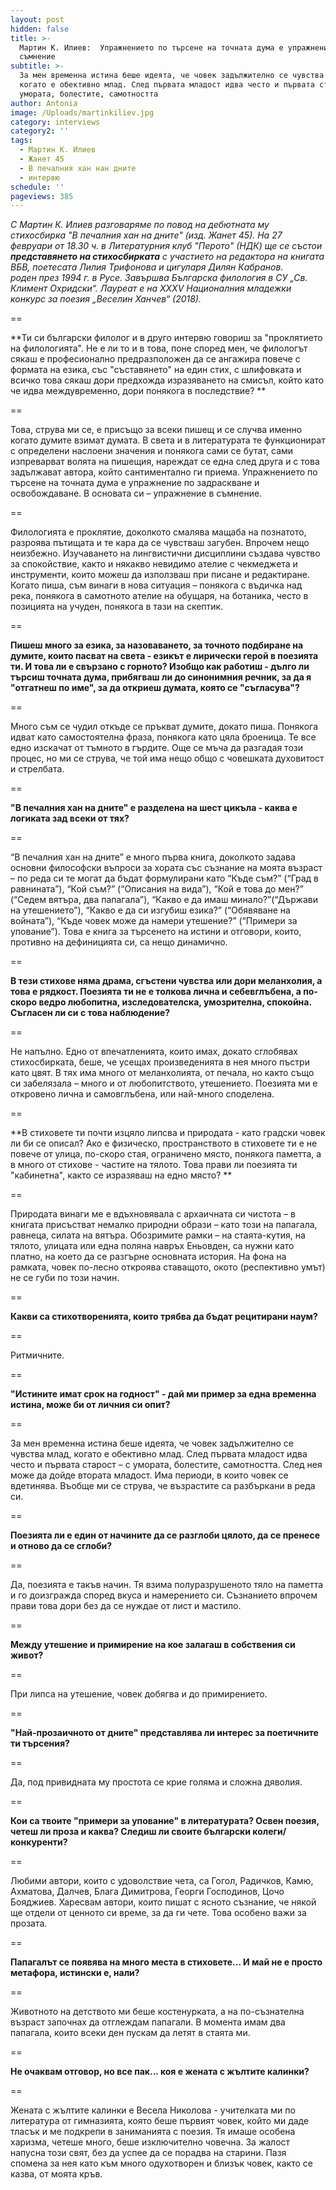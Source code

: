 ```yaml
---
layout: post
hidden: false
title: >-
  Мартин К. Илиев:  Упражнението по търсене на точната дума е упражнение в
  съмнение
subtitle: >-
  За мен временна истина беше идеята, че човек задължително се чувства млад,
  когато е обективно млад. След първата младост идва често и първата старост – с
  умората, болестите, самотността
author: Antonia
image: /Uploads/martinkiliev.jpg
category: interviews
category2: ''
tags:
  - Мартин К. Илиев
  - Жанет 45
  - В печалния хан нан дните
  - интервю
schedule: ''
pageviews: 385
---
```

_С Мартин К. Илиев разговаряме по повод на дебютната му стихосбирка "В печалния хан на дните" (изд. Жанет 45). На 27 февруари от 18.30 ч. в Литературния клуб "Перото" (НДК) ще се състои **представянето на стихосбирката** с участието на редактора на книгата ВБВ, поетесата Лилия Трифонова и цигуларя Дилян Кабранов._\
_роден през 1994 г. в Русе. Завършва Българска филология в СУ „Св. Климент Охридски“. Лауреат е на ХХХV Националния младежки конкурс за поезия „Веселин Ханчев“ (2018)._

\==

**Ти си български филолог и в друго интервю говориш за "проклятието на филологията". Не е ли то и в това, поне според мен, че филологът сякаш е професионално предразположен да се ангажира повече с формата на езика, със "съставянето" на един стих, с шлифовката и всичко това сякаш дори предхожда изразяването на смисъл, който като че идва междувременно, дори понякога в последствие?  **

\==

Това, струва ми се, е присъщо за всеки пишещ и се случва именно когато думите взимат думата. В света и в литературата те функционират с определени наслоени значения и понякога сами се бутат, сами изпреварват волята на пишещия, нареждат се една след друга и с това задължават автора, който сантиментално ги приема. Упражнението по търсене на точната дума е упражнение по задраскване и освобождаване. В основата си – упражнение в съмнение.  

\==

Филологията е проклятие, доколкото смалява мащаба на познатото, разроява пътищата и те кара да се чувстваш загубен. Впрочем нещо неизбежно. Изучаването на лингвистични дисциплини създава чувство за спокойствие, както и някакво невидимо ателие с чекмеджета и инструменти, които можеш да използваш при писане и редактиране. Когато пиша, съм винаги в нова ситуация – понякога с въдичка над река, понякога в самотното ателие на обущаря, на ботаника, често в позицията на учуден, понякога в тази на скептик. 

\==

**Пишеш много за езика, за назоваването, за точното подбиране на думите, които пасват на света - езикът е лирически герой в поезията ти. И това ли е свързано с горното? Изобщо как работиш - дълго ли търсиш точната дума, прибягваш ли до синонимния речник, за да я "отгатнеш по име", за да откриеш думата, която се "съгласува"?**

\==

Много съм се чудил откъде се пръкват думите, докато пиша. Понякога идват като самостоятелна фраза, понякога като цяла броеница. Те все едно изскачат от тъмното в гърдите. Още се мъча да разгадая този процес, но ми се струва, че той има нещо общо с човешката духовитост и стрелбата. 

\==

**"В печалния хан на дните" е разделена на шест цикъла - каква е логиката зад всеки от тях?**

\==

“В печалния хан на дните” е много първа книга, доколкото задава основни философски въпроси за хората със съзнание на моята възраст – по реда си те могат да бъдат формулирани като “Къде съм?” (“Град в равнината”), “Кой съм?” (“Описания на вида”), “Кой е това до мен?” (“Седем вятъра, два папагала”), “Какво е да имаш минало?”(“Държави на утешението”), “Какво е да си изгубиш езика?” (“Обявяване на войната”), “Къде човек може да намери утешение?” (“Примери за упование”). Това е книга за търсенето на истини и отговори, които, противно на дефиницията си, са нещо динамично. 

\==

**В тези стихове няма драма, сгъстени чувства или дори меланхолия, а това е рядкост. Поезията ти не е толкова лична и себевглъбена, а по-скоро ведро любопитна, изследователска, умозрителна, спокойна. Съгласен ли си с това наблюдение?**

\==

Не напълно. Едно от впечатленията, които имах, докато сглобявах стихосбирката, беше, че усещах произведенията в нея много пъстри като цвят. В тях има много от меланхолията, от печала, но както също си забелязала – много и от любопитството, утешението. Поезията ми е откровено лична и самовглъбена, или най-много споделена. 

\==

**В стиховете ти почти изцяло липсва и природата - като градски човек ли би се описал? Ако е физическо, пространството в стиховете ти е не повече от улица, по-скоро стая, ограничено място, понякога паметта, а в много от стихове - частите на тялото. Това прави ли поезията ти "кабинетна", както се изразяваш на едно място? **

\==

Природата винаги ме е вдъхновявала с архаичната си чистота – в книгата присъстват немалко природни образи – като този на папагала, равнеца, силата на вятъра. Обозримите рамки – на стаята-кутия, на тялото, улицата или една поляна навръх Еньовден, са нужни като платно, на което да се разгърне основната история. На фона на рамката, човек по-лесно откроява ставащото, окото (респективно умът) не се губи по този начин. 

\==

**Какви са стихотворенията, които трябва да бъдат рецитирани наум?**

\==

Ритмичните. 

\==

**"Истините имат срок на годност" - дай ми пример за една временна истина, може би от личния си опит?**

\==

За мен временна истина беше идеята, че човек задължително се чувства млад, когато е обективно млад. След първата младост идва често и първата старост – с умората, болестите, самотността. След нея може да дойде втората младост. Има периоди, в които човек се вдетинява. Въобще ми се струва, че възрастите са разбъркани в реда си. 

\==

**Поезията ли е един от начините да се разглоби цялото, да се пренесе и отново да се сглоби?**

\==

Да, поезията е такъв начин. Тя взима полуразрушеното тяло на паметта и го доизгражда според вкуса и намерението си. Съзнанието впрочем прави това дори без да се нуждае от лист и мастило. 

\==

**Между утешение и примирение на кое залагаш в собствения си живот?**

\==

При липса на утешение, човек добягва и до примирението.

\==

**"Най-прозаичното от дните" представлява ли интерес за поетичните ти търсения?**

\==

Да, под привидната му простота се крие голяма и сложна дяволия. 

\==

**Кои са твоите "примери за упование" в литературата? Освен поезия, четеш ли проза и каква? Следиш ли своите български колеги/конкуренти?**

\==

Любими автори, които с удоволствие чета, са Гогол, Радичков, Камю, Ахматова, Далчев, Блага Димитрова, Георги Господинов, Цочо Бояджиев. Харесвам автори, които пишат с ясното съзнание, че някой ще отдели от ценното си време, за да ги чете. Това особено важи за прозата. 

\==

**Папагалът се появява на много места в стиховете... И май не е просто метафора, истински е, нали?**

\==

Животното на детството ми беше костенурката, а на по-съзнателна възраст започнах да отглеждам папагали. В момента имам два папагала, които всеки ден пускам да летят в стаята ми.  

\==

**Не очаквам отговор, но все пак... коя е жената с жълтите калинки?**

\==

Жената с жълтите калинки е Весела Николова - учителката ми по литература от гимназията, която беше първият човек, който ми даде тласък и ме подкрепи в заниманията с поезия. Тя имаше особена харизма, четеше много, беше изключително човечна. За жалост напусна този свят, без да успее да се порадва на старини. Пазя спомена за нея като към много одухотворен и близък човек, както се казва, от моята кръв.

